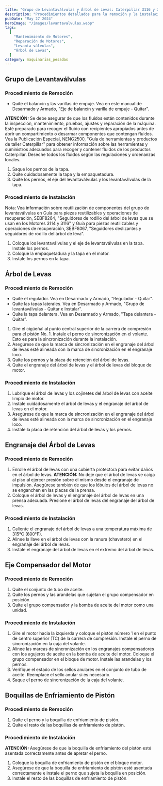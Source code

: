 ```yaml
---
title: "Grupo de Levantaválvulas y Árbol de Levas: Caterpillar 3116 y 3126 "
description: "Procedimientos detallados para la remoción y la instalación del grupo de levantaválvulas y componentes asociados en los motores Caterpillar 3116 y 3126"
pubDate: "May 27 2024"
heroImage: "/images/levantavalvulas.webp"
tags:
  [
    "Mantenimiento de Motores",
    "Reparación de Motores",
    "Levanta válvulas",
    "Árbol de Levas",
  ]
category: maquinarias_pesadas
---
```


## Grupo de Levantaválvulas

### Procedimiento de Remoción

- Quite el balancín y las varillas de empuje. Vea en este manual de Desarmado y Armado, "Eje de balancín y varilla de empuje - Quitar".

**ATENCIÓN:**
Se debe asegurar de que los fluidos están contenidos durante la inspección, mantenimiento, pruebas, ajustes y reparación de la máquina. Esté preparado para recoger el fluido con recipientes apropiados antes de abrir un compartimiento o desarmar componentes que contengan fluidos. Vea la Publicación Especial, NENG2500, "Guía de herramientas y productos de taller Caterpillar" para obtener información sobre las herramientas y suministros adecuados para recoger y contener fluidos de los productos Caterpillar. Deseche todos los fluidos según las regulaciones y ordenanzas locales.

1. Saque los pernos de la tapa.
2. Quite cuidadosamente la tapa y la empaquetadura.
3. Quite los pernos, el eje del levantaválvulas y los levantaválvulas de la tapa.

### Procedimiento de Instalación

Nota: Vea información sobre reutilización de componentes del grupo de levantaválvulas en Guía para piezas reutilizables y operaciones de recuperación, SEBF8264, "Seguidores de rodillo del árbol de levas que se usan en los Motores 3114 y 3116" y Guía para piezas reutilizables y operaciones de recuperación, SEBF8067, "Seguidores deslizantes y seguidores de rodillo del árbol de leva".

1. Coloque los levantaválvulas y el eje de levantaválvulas en la tapa. Instale los pernos.
2. Coloque la empaquetadura y la tapa en el motor.
3. Instale los pernos en la tapa.

## Árbol de Levas

### Procedimiento de Remoción

- Quite el regulador. Vea en Desarmado y Armado, "Regulador - Quitar".
- Quite las tapas laterales. Vea en Desarmado y Armado, "Grupo de levantaválvulas - Quitar e Instalar".
- Quite la tapa delantera. Vea en Desarmado y Armado, "Tapa delantera - Quitar".

1. Gire el cigüeñal al punto central superior de la carrera de compresión para el pistón No. 1. Instale el perno de sincronización en el volante. Esto es para la sincronización durante la instalación.
2. Asegúrese de que la marca de sincronización en el engranaje del árbol de levas esté alineada con la marca de sincronización en el engranaje loco.
3. Quite los pernos y la placa de retención del árbol de levas.
4. Quite el engranaje del árbol de levas y el árbol de levas del bloque de motor.

### Procedimiento de Instalación

1. Lubrique el árbol de levas y los cojinetes del árbol de levas con aceite limpio de motor.
2. Instale cuidadosamente el árbol de levas y el engranaje del árbol de levas en el motor.
3. Asegúrese de que la marca de sincronización en el engranaje del árbol de levas esté alineada con la marca de sincronización en el engranaje loco.
4. Instale la placa de retención del árbol de levas y los pernos.

## Engranaje del Árbol de Levas

### Procedimiento de Remoción

1. Enrolle el árbol de levas con una cubierta protectora para evitar daños en el árbol de levas.
   **ATENCIÓN:**
   No deje que el árbol de levas se caiga al piso al ejercer presión sobre el mismo desde el engranaje de impulsión. Asegúrese también de que los lóbulos del árbol de levas no se enganchen en las placas de la prensa.
2. Coloque el árbol de levas y el engranaje del árbol de levas en una prensa adecuada. Presione el árbol de levas del engranaje del árbol de levas.

### Procedimiento de Instalación

1. Caliente el engranaje del árbol de levas a una temperatura máxima de 315°C (600°F).
2. Alinee la llave en el árbol de levas con la ranura (chavetero) en el engranaje del árbol de levas.
3. Instale el engranaje del árbol de levas en el extremo del árbol de levas.

## Eje Compensador del Motor

### Procedimiento de Remoción

1. Quite el conjunto de tubo de aceite.
2. Quite los pernos y las arandelas que sujetan el grupo compensador en posición.
3. Quite el grupo compensador y la bomba de aceite del motor como una unidad.

### Procedimiento de Instalación

1. Gire el motor hacia la izquierda y coloque el pistón número 1 en el punto de centro superior (TC) de la carrera de compresión. Instale el perno de sincronización en la caja del volante.
2. Alinee las marcas de sincronización en los engranajes compensadores con los agujeros de aceite en la bomba de aceite del motor. Coloque el grupo compensador en el bloque de motor. Instale las arandelas y los pernos.
3. Verifique el estado de los sellos anulares en el conjunto de tubo de aceite. Reemplace el sello anular si es necesario.
4. Saque el perno de sincronización de la caja del volante.

## Boquillas de Enfriamiento de Pistón

### Procedimiento de Remoción

1. Quite el perno y la boquilla de enfriamiento de pistón.
2. Quite el resto de las boquillas de enfriamiento de pistón.

### Procedimiento de Instalación

**ATENCIÓN:**
Asegúrese de que la boquilla de enfriamiento del pistón esté asentada correctamente antes de apretar el perno.

1. Coloque la boquilla de enfriamiento de pistón en el bloque motor.
2. Asegúrese de que la boquilla de enfriamiento de pistón esté asentada correctamente e instale el perno que sujeta la boquilla en posición.
3. Instale el resto de las boquillas de enfriamiento de pistón.
